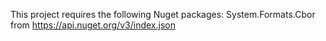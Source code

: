 This project requires the following Nuget packages:
System.Formats.Cbor from https://api.nuget.org/v3/index.json
